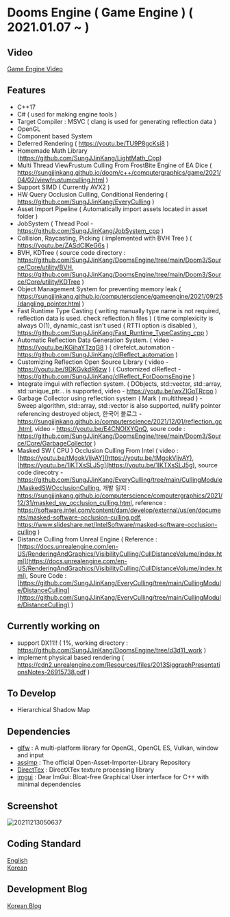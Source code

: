 # Dooms Engine ( Game Engine ) ( 2021.01.07 ~ )
  
## Video

[Game Engine Video](https://youtube.com/playlist?list=PLUg9a0kyCgTR3OhYZYSMauDmjv6D96pVz)              

## Features

  * C++17
  * C# ( used for making engine tools )    
  * Target Compiler : MSVC ( clang is used for generating reflection data )
  * OpenGL
  * Component based System
  * Deferred Rendering ( https://youtu.be/TU9P8gcKsi8 )
  * Homemade Math Library (https://github.com/SungJJinKang/LightMath_Cpp)     
  * Multi Thread ViewFrustum Culling From FrostBite Engine of EA Dice ( https://sungjjinkang.github.io/doom/c++/computergraphics/game/2021/04/02/viewfrustumculling.html )
  * Support SIMD ( Currently AVX2 )
  * HW Query Occlusion Culling, Conditional Rendering ( https://github.com/SungJJinKang/EveryCulling )
  * Asset Import Pipeline ( Automatically import assets located in asset folder )
  * JobSystem ( Thread Pool - https://github.com/SungJJinKang/JobSystem_cpp )
  * Collision, Raycasting, Picking ( implemented with BVH Tree ) ( https://youtu.be/ZASdCIKeG6s )
  * BVH, KDTree ( source code directory : https://github.com/SungJJinKang/DoomsEngine/tree/main/Doom3/Source/Core/utility/BVH, https://github.com/SungJJinKang/DoomsEngine/tree/main/Doom3/Source/Core/utility/KDTree )                          
  * Object Management System for preventing memory leak ( https://sungjjinkang.github.io/computerscience/gameengine/2021/09/25/dangling_pointer.html )
  * Fast Runtime Type Casting ( writing manually type name is not required, reflection data is used. check reflection.h files ) ( time complexicity is always O(1), dynamic_cast isn't used ( RTTI option is disabled ), https://github.com/SungJJinKang/Fast_Runtime_TypeCasting_cpp )        
  * Automatic Reflection Data Generation System. ( video - https://youtu.be/KGihaYTzqG8 ) ( clrefelct_automation - https://github.com/SungJJinKang/clReflect_automation )
  * Customizing Reflection Open Source Library ( video - https://youtu.be/9DKGvkdR6zw ) ( Customized clReflect - https://github.com/SungJJinKang/clReflect_ForDoomsEngine )
  * Integrate imgui with reflection system. ( DObjects, std::vector, std::array, std::unique_ptr... is supported, video - https://youtu.be/wxZIGoTRcpo )
  * Garbage Collector using reflection system ( Mark ( multithread ) - Sweep algorithm, std::array, std::vector is also supported, nullify pointer referencing destroyed object, 한국어 블로그 - https://sungjjinkang.github.io/computerscience/2021/12/01/reflection_gc.html, video - https://youtu.be/E4CNOIXYQnQ, soure code : https://github.com/SungJJinKang/DoomsEngine/tree/main/Doom3/Source/Core/GarbageCollector )
  * Masked SW ( CPU ) Occlusion Culling From Intel ( video : [https://youtu.be/tMgokVljvAY](https://youtu.be/tMgokVljvAY), [https://youtu.be/1IKTXsSLJ5g](https://youtu.be/1IKTXsSLJ5g), source code direcotry - https://github.com/SungJJinKang/EveryCulling/tree/main/CullingModule/MaskedSWOcclusionCulling, 개발 일지 : https://sungjjinkang.github.io/computerscience/computergraphics/2021/12/31/masked_sw_occlusion_culling.html, reference : https://software.intel.com/content/dam/develop/external/us/en/documents/masked-software-occlusion-culling.pdf, https://www.slideshare.net/IntelSoftware/masked-software-occlusion-culling )        
  * Distance Culling from Unreal Engine ( Reference : [https://docs.unrealengine.com/en-US/RenderingAndGraphics/VisibilityCulling/CullDistanceVolume/index.html](https://docs.unrealengine.com/en-US/RenderingAndGraphics/VisibilityCulling/CullDistanceVolume/index.html), Soure Code : [https://github.com/SungJJinKang/EveryCulling/tree/main/CullingModule/DistanceCulling](https://github.com/SungJJinKang/EveryCulling/tree/main/CullingModule/DistanceCulling) )         
  
## Currently working on

  * support DX11!! ( 1%, working directory : https://github.com/SungJJinKang/DoomsEngine/tree/d3d11_work )             
  * implement physical based rendering ( https://cdn2.unrealengine.com/Resources/files/2013SiggraphPresentationsNotes-26915738.pdf )            
 
## To Develop
 
  * Hierarchical Shadow Map                   

## Dependencies            
             
  * [glfw](https://github.com/glfw/glfw) : A multi-platform library for OpenGL, OpenGL ES, Vulkan, window and input                     
  * [assimp](https://github.com/assimp/assimp) : The official Open-Asset-Importer-Library Repository                    
  * [DirectTex](https://github.com/microsoft/DirectXTex) : DirectXTex texture processing library                    
  * [imgui](https://github.com/ocornut/imgui) : Dear ImGui: Bloat-free Graphical User interface for C++ with minimal dependencies                    
                   
## Screenshot
![20211213050637](https://user-images.githubusercontent.com/33873804/145727751-74daefb4-a6b1-4b3c-94d3-56a52c5c0861.png)

## Coding Standard

[English](https://docs.google.com/document/d/1cT8EPgMXe0eopeHvwuFmbHG4TJr5kUmcovkr5irQZmo/edit)   
[Korean](https://docs.popekim.com/ko/coding-standards/cpp)


## Development Blog

[Korean Blog](https://sungjjinkang.github.io/) 

